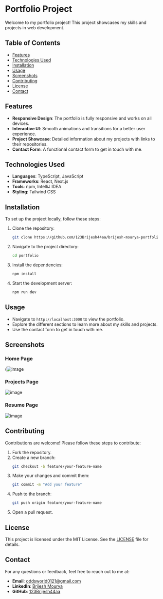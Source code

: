 # Portfolio Project

Welcome to my portfolio project! This project showcases my skills and projects in web development.

## Table of Contents
- [Features](#features)
- [Technologies Used](#technologies-used)
- [Installation](#installation)
- [Usage](#usage)
- [Screenshots](#screenshots)
- [Contributing](#contributing)
- [License](#license)
- [Contact](#contact)

## Features
- **Responsive Design**: The portfolio is fully responsive and works on all devices.
- **Interactive UI**: Smooth animations and transitions for a better user experience.
- **Project Showcase**: Detailed information about my projects with links to their repositories.
- **Contact Form**: A functional contact form to get in touch with me.

## Technologies Used
- **Languages**: TypeScript, JavaScript
- **Frameworks**: React, Next.js
- **Tools**: npm, IntelliJ IDEA
- **Styling**: Tailwind CSS

## Installation
To set up the project locally, follow these steps:

1. Clone the repository:
    ```bash
    git clone https://github.com/123Brijesh44aa/brijesh-mourya-portfolio.git
    ```
2. Navigate to the project directory:
    ```bash
    cd portfolio
    ```
3. Install the dependencies:
    ```bash
    npm install
    ```
4. Start the development server:
    ```bash
    npm run dev
    ```

## Usage
- Navigate to `http://localhost:3000` to view the portfolio.
- Explore the different sections to learn more about my skills and projects.
- Use the contact form to get in touch with me.

## Screenshots

### Home Page
(![image](https://github.com/user-attachments/assets/a1b734eb-e21c-4d67-9a86-da64e0b015d8)

### Projects Page
![image](https://github.com/user-attachments/assets/55357e9c-5079-45fa-9d8a-afb25d1fdc61)

### Resume Page
![image](https://github.com/user-attachments/assets/cbe2832a-cd93-4368-875a-27edaa354740)


## Contributing
Contributions are welcome! Please follow these steps to contribute:

1. Fork the repository.
2. Create a new branch:
    ```bash
    git checkout -b feature/your-feature-name
    ```
3. Make your changes and commit them:
    ```bash
    git commit -m "Add your feature"
    ```
4. Push to the branch:
    ```bash
    git push origin feature/your-feature-name
    ```
5. Open a pull request.

## License
This project is licensed under the MIT License. See the [LICENSE](LICENSE) file for details.

## Contact
For any questions or feedback, feel free to reach out to me at:
- **Email**: oddsworld0121@gmail.com
- **LinkedIn**: [Brijesh Mourya](https://www.linkedin.com/in/brijesh-mourya-34a012210/)
- **GitHub**: [123Brijesh44aa](https://github.com/123Brijesh44aa)
